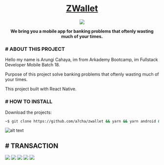 <h1 align="center">
	<a href="https://e-money-zwallet.netlify.app/">
		ZWallet
	</a>
</h1>

<p align="center">
<img src="https://wakatime.com/badge/github/a7cha/zwallet.svg">
</p>

<p align="center">
 <strong>We bring you a mobile app for banking problems that oftenly wasting much of your times.</strong>
</p>


### # ABOUT THIS PROJECT
Hello my name is Arungi Cahaya, im from Arkademy Bootcamp, im Fullstack Developer Mobile Batch 18.

Purpose of this project solve banking problems that oftenly wasting much of your times.

This project built with React Native.



### # HOW TO INSTALL
Download the projects: 
```bash
~$ git clone https://github.com/a7cha/zwallet && yarn && yarn android && yarn start;
```


![alt text](https://github.com/a7cha/zwalletnative/blob/production/Untitled-1.png)
## # TRANSACTION 


 <img src="https://github.com/a7cha/zwalletnative/blob/production/search%20receiver.png">
 <img src="https://github.com/a7cha/zwalletnative/blob/production/amoun.png">	
<img src="https://github.com/a7cha/zwalletnative/blob/production/confirm.png">	
 <img src="https://github.com/a7cha/zwalletnative/blob/production/pin.png">	
<img src="https://github.com/a7cha/zwalletnative/blob/production/status.png">	
